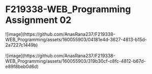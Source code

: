 <h1>F219338-WEB_Programming Assignment 02</h1>
![image](https://github.com/AnasRana237/F219338-WEB_Programming/assets/160055903/04181e4d-3627-4813-b15d-2a7227c1449b)
<br><br>
![image](https://github.com/AnasRana237/F219338-WEB_Programming/assets/160055903/319b30cf-c8fc-4812-b67d-e89f8beb0d6d)
